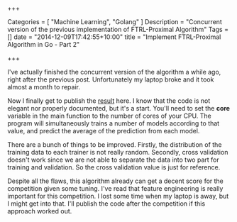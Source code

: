 +++

Categories = [ "Machine Learning", "Golang" ]
Description = "Concurrent version of the previous implementation of FTRL-Proximal Algorithm"
Tags = []
date = "2014-12-09T17:42:55+10:00"
title = "Implement FTRL-Proximal Algorithm in Go - Part 2"

+++

I've actually finished the concurrent version of the algorithm a while ago, right after the previous post. Unfortunately my laptop broke and it took almost a month to repair.

Now I finally get to publish the [result](https://gist.github.com/ceshine/f7f93046c58fe6ee840b) here. I know that the code is not elegant nor properly documented, but it's a start. You'll need to set the **core** variable in the main function to the number of cores of your CPU. The program will simultaneously trains a number of models according to that value, and predict the average of the prediction from each model.

There are a bunch of things to be improved. Firstly, the distribution of the training data to each trainer is not really random. Secondly, cross validation doesn't work since we are not able to separate the data into two part for training and validation. So the cross validation value is just for reference.

Despite all the flaws, this algorithm already can get a decent score for the competition given some tuning. I've read that feature engineering is really important for this competition. I lost some time when my laptop is away, but I might get into that. I'll publish the code after the competition if this approach worked out.
